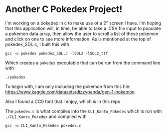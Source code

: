 # Another C Pokedex Project!
I'm working on a pokedex in c to make use of a 2" screen I have. I'm hoping that this application will, in time, be able to take a .CSV file input to populate a pokemon data array, then allow the user to scroll a list of these pokemon and click on one to see more information.
As is mentioned at the top of pokedex_SDL.c, I built this with 
```
gcc -o pokedex pokedex_SDL.c -lSDL2 -lSDL2_ttf
```
Which creates a `pokedex` executable that can be run from the command line with
```
./pokedex
```
To begin with, I am only including the pokemon from this file: https://www.kaggle.com/datasets/dizzypanda/gen-1-pokemon

Also I found a CC0 font that I enjoy, which is in this repo.

The `pokedex.c` is what compiles into the `CLI_Kanto_Pokedex` which is run with `./CLI_Kanto_Pokedex` and compiled with 
```
gcc -o CLI_Kanto_Pokedex pokedex.c
```

